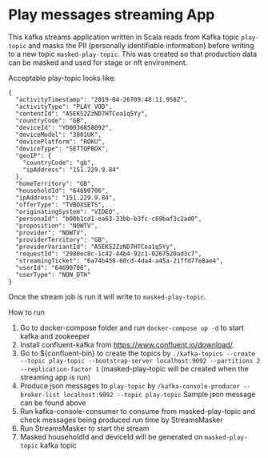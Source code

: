 # Play messages streaming App

This kafka streams application written in Scala reads from Kafka topic `play-topic` and masks the PII (personally identifiable information) before 
writing to a new topic `masked-play-topic`. This was created so that production data can be masked and used for stage or nft environment.
 
Acceptable play-topic looks like:

``` 
{
  "activityTimestamp": "2019-04-26T09:48:11.958Z",
  "activityType": "PLAY_VOD",
  "contentId": "A5EK52ZzND7HTCea1q5Yy",
  "countryCode": "GB",
  "deviceId": "YD0036858092",
  "deviceModel": "3801UK",
  "devicePlatform": "ROKU",
  "deviceType": "SETTOPBOX",
  "geoIP": {
    "countryCode": "gb",
    "ipAddress": "151.229.9.84"
  },
  "homeTerritory": "GB",
  "householdId": "64690706",
  "ipAddress": "151.229.9.84",
  "offerType": "TVBOXSETS",
  "originatingSystem": "VIDEO",
  "personaId": "b00b1cd1-ea63-33bb-b3fc-c69baf3c2ad0",
  "proposition": "NOWTV",
  "provider": "NOWTV",
  "providerTerritory": "GB",
  "providerVariantId": "A5EK52ZzND7HTCea1q5Yy",
  "requestId": "2980ec8c-1c42-44b4-92c1-0267520ad3c7",
  "streamingTicket": "6a74b458-60cd-4da4-a45a-21ffd77e8ae4",
  "userId": "64690706",
  "userType": "NON_DTH"
}
```

Once the stream job is run it will write to `masked-play-topic`.

How to run
1. Go to docker-compose folder and run `docker-compose up -d` to start kafka and zookeeper
2. Install confluent-kafka from https://www.confluent.io/download/.  
3. Go to ${confluent-bin} to create the topics by
    ``./kafka-topics --create --topic play-topic --bootstrap-server localhost:9092 --partitions 2 --replication-factor 1``
   (masked-play-topic will be created when the streaming app is run)
4. Produce json messages to `play-topic` by 
   ``/kafka-console-producer --broker-list localhost:9092 --topic play-topic``
   Sample json message can be found above 
5. Run kafka-console-consumer to consume from masked-play-topic and check messages being produced run time by StreamsMasker   
6. Run StreamsMasker to start the stream
7. Masked householdId and deviceId will be generated on `masked-play-topic` kafka topic

 




